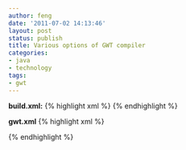 ```yaml
---
author: feng
date: '2011-07-02 14:13:46'
layout: post
status: publish
title: Various options of GWT compiler
categories:
- java
- technology
tags:
- gwt
---
```


**build.xml:**
{% highlight xml %}
   <property name="gwt.args"  value="-compileReport-localWorkers 4
                              -XdisableClassMetadata -XdisableCastChecking" />
{% endhighlight %}

**gwt.xml**
{% highlight xml %}
   <set-property name="user.agent" value="safari,gecko_8"/>
   <set-property name="compiler.stackMode" value="strip"/>
   <!--removes client-side stack trace info (can reduce size up to 15%)-->
   <set-configuration-property name="compiler.enum.obfuscate.names"
                               value="true" />
   <!-- only use if you're not using enums as String values -->
   <set-configuration-property name="CssResource.obfuscationPrefix"
                               value="empty" />
{% endhighlight %}

